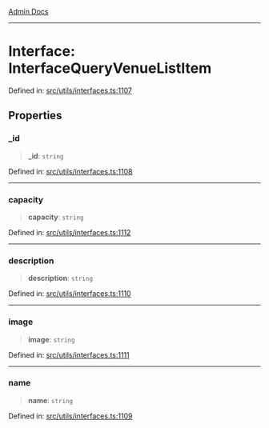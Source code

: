 [Admin Docs](/)

***

# Interface: InterfaceQueryVenueListItem

Defined in: [src/utils/interfaces.ts:1107](https://github.com/PalisadoesFoundation/talawa-admin/blob/main/src/utils/interfaces.ts#L1107)

## Properties

### \_id

> **\_id**: `string`

Defined in: [src/utils/interfaces.ts:1108](https://github.com/PalisadoesFoundation/talawa-admin/blob/main/src/utils/interfaces.ts#L1108)

***

### capacity

> **capacity**: `string`

Defined in: [src/utils/interfaces.ts:1112](https://github.com/PalisadoesFoundation/talawa-admin/blob/main/src/utils/interfaces.ts#L1112)

***

### description

> **description**: `string`

Defined in: [src/utils/interfaces.ts:1110](https://github.com/PalisadoesFoundation/talawa-admin/blob/main/src/utils/interfaces.ts#L1110)

***

### image

> **image**: `string`

Defined in: [src/utils/interfaces.ts:1111](https://github.com/PalisadoesFoundation/talawa-admin/blob/main/src/utils/interfaces.ts#L1111)

***

### name

> **name**: `string`

Defined in: [src/utils/interfaces.ts:1109](https://github.com/PalisadoesFoundation/talawa-admin/blob/main/src/utils/interfaces.ts#L1109)
